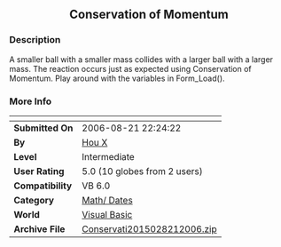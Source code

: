 ﻿<div align="center">

## Conservation of Momentum


</div>

### Description

A smaller ball with a smaller mass collides with a larger ball with a larger mass. The reaction occurs just as expected using Conservation of Momentum. Play around with the variables in Form_Load().
 
### More Info
 


<span>             |<span>
---                |---
**Submitted On**   |2006-08-21 22:24:22
**By**             |[Hou X](https://github.com/Planet-Source-Code/PSCIndex/blob/master/ByAuthor/hou-x.md)
**Level**          |Intermediate
**User Rating**    |5.0 (10 globes from 2 users)
**Compatibility**  |VB 6\.0
**Category**       |[Math/ Dates](https://github.com/Planet-Source-Code/PSCIndex/blob/master/ByCategory/math-dates__1-37.md)
**World**          |[Visual Basic](https://github.com/Planet-Source-Code/PSCIndex/blob/master/ByWorld/visual-basic.md)
**Archive File**   |[Conservati2015028212006\.zip](https://github.com/Planet-Source-Code/hou-x-conservation-of-momentum__1-66336/archive/master.zip)








